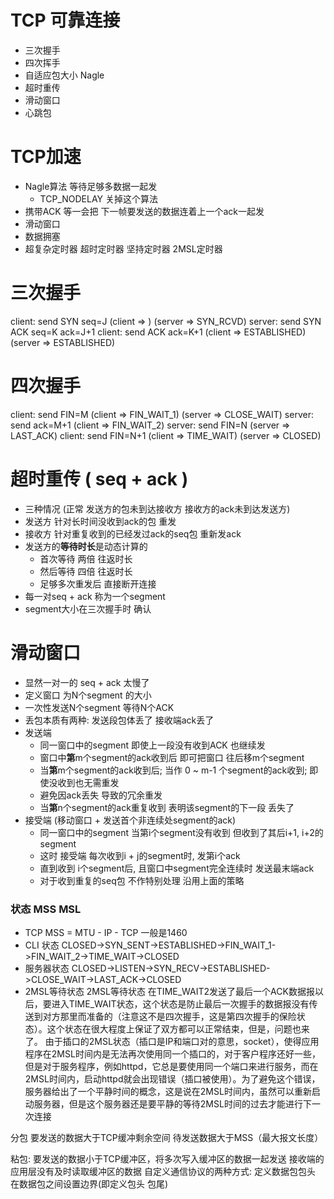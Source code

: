 # TCP 可靠连接
+ 三次握手
+ 四次挥手
+ 自适应包大小 Nagle
+ 超时重传
+ 滑动窗口
+ 心跳包

# TCP加速
+ Nagle算法 等待足够多数据一起发
    + TCP_NODELAY 关掉这个算法
+ 携带ACK 等一会把 下一帧要发送的数据连着上一个ack一起发
+ 滑动窗口
+ 数据拥塞
+ 超复杂定时器
    超时定时器 坚持定时器 2MSL定时器

# 三次握手
client: send SYN seq=J
(client => ) (server => SYN_RCVD)
server: send SYN ACK seq=K ack=J+1
client: send ACK ack=K+1
(client => ESTABLISHED) (server => ESTABLISHED)

# 四次握手
client: send FIN=M
(client => FIN_WAIT_1) (server => CLOSE_WAIT)
server: send ack=M+1
(client => FIN_WAIT_2)
server: send FIN=N
(server => LAST_ACK)
client: send FIN=N+1
(client => TIME_WAIT) (server => CLOSED)

# 超时重传 ( seq + ack )
+ 三种情况 (正常 发送方的包未到达接收方 接收方的ack未到达发送方)
+ 发送方 针对长时间没收到ack的包 重发
+ 接收方 针对重复收到的已经发过ack的seq包 重新发ack
+ 发送方的**等待时长**是动态计算的
  + 首次等待 两倍 往返时长
  + 然后等待 四倍 往返时长
  + 足够多次重发后 直接断开连接
+ 每一对seq + ack 称为一个segment
+ segment大小在三次握手时 确认

# 滑动窗口
+ 显然一对一的 seq + ack 太慢了
+ 定义窗口 为N个segment 的大小
+ 一次性发送N个segment 等待N个ACK
+ 丢包本质有两种: 发送段包体丢了 接收端ack丢了
+ 发送端
  + 同一窗口中的segment 即使上一段没有收到ACK 也继续发
  + 窗口中**第**m个segment的ack收到后 即可把窗口 往后移m个segment
  + 当**第**m个segment的ack收到后; 当作 0 ~ m-1 个segment的ack收到; 即使没收到也无需重发
  + 避免因ack丢失 导致的冗余重发
  + 当**第**n个segment的ack重复收到 表明该segment的下一段 丢失了
+ 接受端 (移动窗口 + 发送首个非连续处segment的ack)
  + 同一窗口中的segment 当第i个segment没有收到 但收到了其后i+1, i+2的segment
  + 这时 接受端 每次收到i + j的segment时, 发第i个ack
  + 直到收到 i个segment后, 且窗口中segment完全连续时 发送最末端ack
  + 对于收到重复的seq包 不作特别处理  沿用上面的策略

### 状态 MSS MSL
+ TCP MSS = MTU - IP - TCP 一般是1460
+ CLI 状态
CLOSED->SYN_SENT->ESTABLISHED->FIN_WAIT_1->FIN_WAIT_2->TIME_WAIT->CLOSED
+ 服务器状态
CLOSED->LISTEN->SYN_RECV->ESTABLISHED->CLOSE_WAIT->LAST_ACK->CLOSED
+ 2MSL等待状态
2MSL等待状态
在TIME_WAIT2发送了最后一个ACK数据报以后，要进入TIME_WAIT状态，这个状态是防止最后一次握手的数据报没有传送到对方那里而准备的（注意这不是四次握手，这是第四次握手的保险状态）。这个状态在很大程度上保证了双方都可以正常结束，但是，问题也来了。
由于插口的2MSL状态（插口是IP和端口对的意思，socket），使得应用程序在2MSL时间内是无法再次使用同一个插口的，对于客户程序还好一些，但是对于服务程序，例如httpd，它总是要使用同一个端口来进行服务，而在2MSL时间内，启动httpd就会出现错误（插口被使用）。为了避免这个错误，服务器给出了一个平静时间的概念，这是说在2MSL时间内，虽然可以重新启动服务器，但是这个服务器还是要平静的等待2MSL时间的过去才能进行下一次连接


分包
要发送的数据大于TCP缓冲剩余空间
待发送数据大于MSS（最大报文长度）

粘包:
要发送的数据小于TCP缓冲区，将多次写入缓冲区的数据一起发送
接收端的应用层没有及时读取缓冲区的数据
自定义通信协议的两种方式:
  定义数据包包头
  在数据包之间设置边界(即定义包头 包尾)